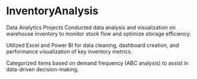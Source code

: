 # InventoryAnalysis
Data Analytics Projects
Conducted data analysis and visualization on warehouse inventory to monitor stock flow and optimize storage efficiency.

Utilized Excel and Power BI for data cleaning, dashboard creation, and performance visualization of key inventory metrics.

Categorized items based on demand frequency (ABC analysis) to assist in data-driven decision-making.
